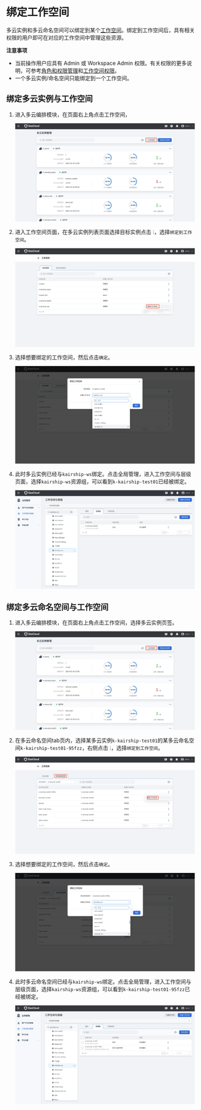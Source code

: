 # 绑定工作空间

多云实例和多云命名空间可以绑定到某个[工作空间](../ghippo/04UserGuide/02Workspace/workspaces.md)。绑定到工作空间后，具有相关权限的用户即可在对应的工作空间中管理这些资源。

**注意事项**

- 当前操作用户应具有 Admin 或 Workspace Admin 权限。有关权限的更多说明，可参考[角色和权限管理](../ghippo/04UserGuide/01UserandAccess/role.md)和[工作空间权限](../ghippo/04UserGuide/02Workspace/wspermission.md)。
- 一个多云实例/命名空间只能绑定到一个工作空间。

## 绑定多云实例与工作空间

1. 进入多云编排模块，在页面右上角点击工作空间，

    ![进入工作空间](images/wp01.png)

2. 进入工作空间页面，在多云实例列表页面选择目标实例点击 `ⵗ`，选择`绑定到工作空间`。

    ![绑定工作空间](images/wp02.png)

3. 选择想要绑定的工作空间，然后点击`确定`。

    ![选择指定工作空间](images/wp03.png)

4. 此时多云实例已经与`kairship-ws`绑定。点击全局管理，进入工作空间与层级页面，选择`kairship-ws`资源组，可以看到`k-kairship-test01`已经被绑定。

    ![绑定资源组](images/wp04.png)

    

## 绑定多云命名空间与工作空间

1. 进入多云编排模块，在页面右上角点击工作空间，选择多云实例页签。

    ![点击工作空间](images/wp05.png)

2. 在多云命名空间tab页内，选择某多云实例`k-kairship-test01`的某多云命名空间`k-kairship-test01-95fzz`，右侧点击 `ⵗ`，选择`绑定到工作空间`。

    ![绑定工作空间](images/wp06.png)

3. 选择想要绑定的工作空间，然后点击`确定`。

    ![选择指定工作空间](images/wp07.png)

4. 此时多云命名空间已经与`kairship-ws`绑定。点击全局管理，进入工作空间与层级页面，选择`kairship-ws`资源组，可以看到`k-kairship-test01-95fzz`已经被绑定。
   
    ![绑定资源组](images/wp08.png)
